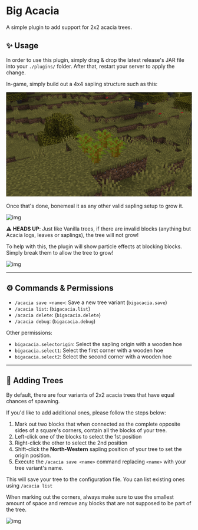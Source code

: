 # Big Acacia

A simple plugin to add support for 2x2 acacia trees.

## ✨ Usage

In order to use this plugin, simply drag & drop the latest release's JAR file into your `./plugins/` folder. After that,
restart your server to apply the change.

In-game, simply build out a 4x4 sapling structure such as this:

![img](docs/4x4.png)

Once that's done, bonemeal it as any other valid sapling setup to grow it.

![img](docs/usage.gif)

⚠️ **HEADS UP**: Just like Vanilla trees, if there are invalid blocks (anything but Acacia logs, leaves or saplings),
the tree will not grow!

To help with this, the plugin will show particle effects at blocking blocks. Simply break them to allow the tree to
grow!

![img](docs/blocking.gif)

---

## ⚙️ Commands & Permissions

- `/acacia save <name>`: Save a new tree variant (`bigacacia.save`)
- `/acacia list`: (`bigacacia.list`)
- `/acacia delete`: (`bigacacia.delete`)
- `/acacia debug`: (`bigacacia.debug`)

Other permissions:

- `bigacacia.selectorigin`: Select the sapling origin with a wooden hoe
- `bigacacia.select1`: Select the first corner with a wooden hoe
- `bigacacia.select2`: Select the second corner with a wooden hoe

---

## 🌴 Adding Trees

By default, there are four variants of 2x2 acacia trees that have equal chances of spawning.

If you'd like to add additional ones, please follow the steps below:

1. Mark out two blocks that when connected as the complete opposite sides of a square's corners, contain all the blocks
   of your tree.
2. Left-click one of the blocks to select the 1st position
3. Right-click the other to select the 2nd position
4. Shift-click the **North-Western** sapling position of your tree to set the origin position.
5. Execute the `/acacia save <name>` command replacing `<name>` with your tree variant's name.

This will save your tree to the configuration file. You can list existing ones using `/acacia list`

When marking out the corners, always make sure to use the smallest amount of space and remove any blocks that are not
supposed to be part of the tree.

![img](docs/adding.gif)
